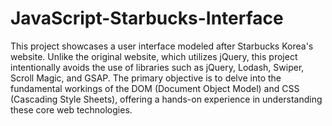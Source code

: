 # JavaScript-Starbucks-Interface
This project showcases a user interface modeled after Starbucks Korea's website.
Unlike the original website, which utilizes jQuery, this project intentionally avoids the use of libraries such as jQuery, Lodash, Swiper, Scroll Magic, and GSAP. 
The primary objective is to delve into the fundamental workings of the DOM (Document Object Model) and CSS (Cascading Style Sheets), offering a hands-on experience in understanding these core web technologies.
